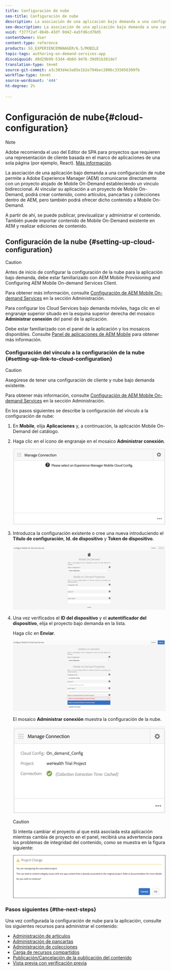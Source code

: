```yaml
---
title: Configuración de nube
seo-title: Configuración de nube
description: La asociación de una aplicación bajo demanda a una configuración de nube permite a Adobe Experience Manager (AEM) comunicarse directamente con un proyecto alojado de Mobile On-Demand estableciendo un vínculo bidireccional. Siga esta página para obtener más información.
seo-description: La asociación de una aplicación bajo demanda a una configuración de nube permite a Adobe Experience Manager (AEM) comunicarse directamente con un proyecto alojado de Mobile On-Demand estableciendo un vínculo bidireccional. Siga esta página para obtener más información.
uuid: f377f2af-864b-43df-9d42-4a5fd6cd70d5
contentOwner: User
content-type: reference
products: SG_EXPERIENCEMANAGER/6.5/MOBILE
topic-tags: authoring-on-demand-services-app
discoiquuid: d0d29b99-53d4-4b0d-947b-39d91b381de7
translation-type: tm+mt
source-git-commit: a3c303d4e3a85e1b2e794bec2006c335056309fb
workflow-type: tm+mt
source-wordcount: '444'
ht-degree: 2%

---
```



# Configuración de nube{#cloud-configuration}

>[!NOTE]
>
>Adobe recomienda el uso del Editor de SPA para proyectos que requieren una representación de cliente basada en el marco de aplicaciones de una sola página (por ejemplo, React). [Más información](/help/sites-developing/spa-overview.md).

La asociación de una aplicación bajo demanda a una configuración de nube permite a Adobe Experience Manager (AEM) comunicarse directamente con un proyecto alojado de Mobile On-Demand estableciendo un vínculo bidireccional. Al vincular su aplicación a un proyecto de Mobile On-Demand, podrá crear contenido, como artículos, pancartas y colecciones dentro de AEM, pero también podrá ofrecer dicho contenido a Mobile On-Demand.

A partir de ahí, se puede publicar, previsualizar y administrar el contenido. También puede importar contenido de Mobile On-Demand existente en AEM y realizar ediciones de contenido.

## Configuración de la nube {#setting-up-cloud-configuration}

>[!CAUTION]
>
>Antes de inicio de configurar la configuración de la nube para la aplicación bajo demanda, debe estar familiarizado con AEM Mobile Provisioning and Configuring AEM Mobile On-demand Services Client.
>
>Para obtener más información, consulte [Configuración de AEM Mobile On-demand Services](/help/mobile/aem-mobile-setup.md) en la sección Administración.

Para configurar los Cloud Services bajo demanda móviles, haga clic en el engranaje superior situado en la esquina superior derecha del mosaico **Administrar conexión** del panel de la aplicación.

Debe estar familiarizado con el panel de la aplicación y los mosaicos disponibles. Consulte [Panel de aplicaciones de AEM Mobile](/help/mobile/mobile-apps-ondemand-application-dashboard.md) para obtener más información.

### Configuración del vínculo a la configuración de la nube {#setting-up-link-to-cloud-configuration}

>[!CAUTION]
>
>Asegúrese de tener una configuración de cliente y nube bajo demanda existente.
>
>Para obtener más información, consulte [Configuración de AEM Mobile On-demand Services](/help/mobile/aem-mobile-setup.md) en la sección Administración.

En los pasos siguientes se describe la configuración del vínculo a la configuración de nube:

1. En **Mobile**, elija **Aplicaciones** y, a continuación, la aplicación Mobile On-Demand del catálogo.
1. Haga clic en el icono de engranaje en el mosaico **Administrar conexión**.

   ![chlimage_1-65](assets/chlimage_1-65.png)

1. Introduzca la configuración existente o cree una nueva introduciendo el **Título de configuración**, **Id. de dispositivo** y **Token de dispositivo**.

   ![chlimage_1-66](assets/chlimage_1-66.png)

1. Una vez verificados el **ID del dispositivo** y el **autentificador del dispositivo**, elija el proyecto bajo demanda en la lista.

   Haga clic en **Enviar**.

   ![chlimage_1-67](assets/chlimage_1-67.png)

   El mosaico **Administrar conexión** muestra la configuración de la nube.

   ![chlimage_1-68](assets/chlimage_1-68.png)

   >[!CAUTION]
   >
   >Si intenta cambiar el proyecto al que está asociada esta aplicación mientras cambia de proyecto en el panel, recibirá una advertencia para los problemas de integridad del contenido, como se muestra en la figura siguiente:

   ![chlimage_1-69](assets/chlimage_1-69.png)

### Pasos siguientes {#the-next-steps}

Una vez configurada la configuración de nube para la aplicación, consulte los siguientes recursos para administrar el contenido:

* [Administración de artículos](/help/mobile/mobile-on-demand-managing-articles.md)
* [Administración de pancartas](/help/mobile/mobile-on-demand-managing-banners.md)
* [Administración de colecciones](/help/mobile/mobile-on-demand-managing-collections.md)
* [Carga de recursos compartidos](/help/mobile/mobile-on-demand-shared-resources.md)
* [Publicación/Cancelación de la publicación del contenido](/help/mobile/mobile-on-demand-publishing-unpublishing.md)
* [Vista previa con verificación previa](/help/mobile/aem-mobile-manage-ondemand-services.md)
